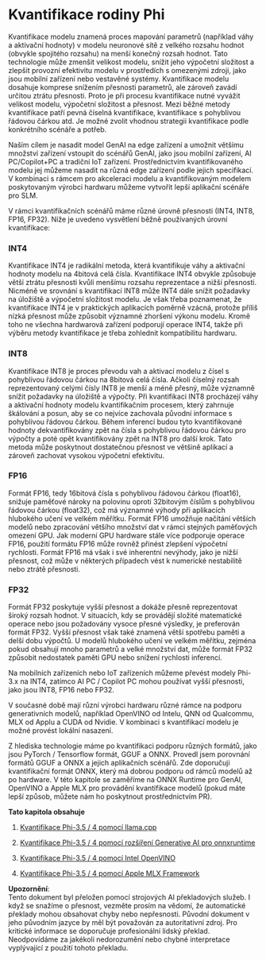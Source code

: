 # **Kvantifikace rodiny Phi**

Kvantifikace modelu znamená proces mapování parametrů (například váhy a aktivační hodnoty) v modelu neuronové sítě z velkého rozsahu hodnot (obvykle spojitého rozsahu) na menší konečný rozsah hodnot. Tato technologie může zmenšit velikost modelu, snížit jeho výpočetní složitost a zlepšit provozní efektivitu modelu v prostředích s omezenými zdroji, jako jsou mobilní zařízení nebo vestavěné systémy. Kvantifikace modelu dosahuje komprese snížením přesnosti parametrů, ale zároveň zavádí určitou ztrátu přesnosti. Proto je při procesu kvantifikace nutné vyvážit velikost modelu, výpočetní složitost a přesnost. Mezi běžné metody kvantifikace patří pevná číselná kvantifikace, kvantifikace s pohyblivou řádovou čárkou atd. Je možné zvolit vhodnou strategii kvantifikace podle konkrétního scénáře a potřeb.

Naším cílem je nasadit model GenAI na edge zařízení a umožnit většímu množství zařízení vstoupit do scénářů GenAI, jako jsou mobilní zařízení, AI PC/Copilot+PC a tradiční IoT zařízení. Prostřednictvím kvantifikovaného modelu jej můžeme nasadit na různá edge zařízení podle jejich specifikací. V kombinaci s rámcem pro akceleraci modelu a kvantifikovaným modelem poskytovaným výrobci hardwaru můžeme vytvořit lepší aplikační scénáře pro SLM.

V rámci kvantifikačních scénářů máme různé úrovně přesnosti (INT4, INT8, FP16, FP32). Níže je uvedeno vysvětlení běžně používaných úrovní kvantifikace:

### **INT4**

Kvantifikace INT4 je radikální metoda, která kvantifikuje váhy a aktivační hodnoty modelu na 4bitová celá čísla. Kvantifikace INT4 obvykle způsobuje větší ztrátu přesnosti kvůli menšímu rozsahu reprezentace a nižší přesnosti. Nicméně ve srovnání s kvantifikací INT8 může INT4 dále snížit požadavky na úložiště a výpočetní složitost modelu. Je však třeba poznamenat, že kvantifikace INT4 je v praktických aplikacích poměrně vzácná, protože příliš nízká přesnost může způsobit významné zhoršení výkonu modelu. Kromě toho ne všechna hardwarová zařízení podporují operace INT4, takže při výběru metody kvantifikace je třeba zohlednit kompatibilitu hardwaru.

### **INT8**

Kvantifikace INT8 je proces převodu vah a aktivací modelu z čísel s pohyblivou řádovou čárkou na 8bitová celá čísla. Ačkoli číselný rozsah reprezentovaný celými čísly INT8 je menší a méně přesný, může významně snížit požadavky na úložiště a výpočty. Při kvantifikaci INT8 procházejí váhy a aktivační hodnoty modelu kvantifikačním procesem, který zahrnuje škálování a posun, aby se co nejvíce zachovala původní informace s pohyblivou řádovou čárkou. Během inferencí budou tyto kvantifikované hodnoty dekvantifikovány zpět na čísla s pohyblivou řádovou čárkou pro výpočty a poté opět kvantifikovány zpět na INT8 pro další krok. Tato metoda může poskytnout dostatečnou přesnost ve většině aplikací a zároveň zachovat vysokou výpočetní efektivitu.

### **FP16**

Formát FP16, tedy 16bitová čísla s pohyblivou řádovou čárkou (float16), snižuje paměťové nároky na polovinu oproti 32bitovým číslům s pohyblivou řádovou čárkou (float32), což má významné výhody při aplikacích hlubokého učení ve velkém měřítku. Formát FP16 umožňuje načítání větších modelů nebo zpracování většího množství dat v rámci stejných paměťových omezení GPU. Jak moderní GPU hardware stále více podporuje operace FP16, použití formátu FP16 může rovněž přinést zlepšení výpočetní rychlosti. Formát FP16 má však i své inherentní nevýhody, jako je nižší přesnost, což může v některých případech vést k numerické nestabilitě nebo ztrátě přesnosti.

### **FP32**

Formát FP32 poskytuje vyšší přesnost a dokáže přesně reprezentovat široký rozsah hodnot. V situacích, kdy se provádějí složité matematické operace nebo jsou požadovány vysoce přesné výsledky, je preferován formát FP32. Vyšší přesnost však také znamená větší spotřebu paměti a delší dobu výpočtů. U modelů hlubokého učení ve velkém měřítku, zejména pokud obsahují mnoho parametrů a velké množství dat, může formát FP32 způsobit nedostatek paměti GPU nebo snížení rychlosti inferencí.

Na mobilních zařízeních nebo IoT zařízeních můžeme převést modely Phi-3.x na INT4, zatímco AI PC / Copilot PC mohou používat vyšší přesnosti, jako jsou INT8, FP16 nebo FP32.

V současné době mají různí výrobci hardwaru různé rámce na podporu generativních modelů, například OpenVINO od Intelu, QNN od Qualcommu, MLX od Applu a CUDA od Nvidie. V kombinaci s kvantifikací modelu je možné provést lokální nasazení.

Z hlediska technologie máme po kvantifikaci podporu různých formátů, jako jsou PyTorch / Tensorflow formát, GGUF a ONNX. Provedl jsem porovnání formátů GGUF a ONNX a jejich aplikačních scénářů. Zde doporučuji kvantifikační formát ONNX, který má dobrou podporu od rámců modelů až po hardware. V této kapitole se zaměříme na ONNX Runtime pro GenAI, OpenVINO a Apple MLX pro provádění kvantifikace modelů (pokud máte lepší způsob, můžete nám ho poskytnout prostřednictvím PR).

**Tato kapitola obsahuje**

1. [Kvantifikace Phi-3.5 / 4 pomocí llama.cpp](./UsingLlamacppQuantifyingPhi.md)

2. [Kvantifikace Phi-3.5 / 4 pomocí rozšíření Generative AI pro onnxruntime](./UsingORTGenAIQuantifyingPhi.md)

3. [Kvantifikace Phi-3.5 / 4 pomocí Intel OpenVINO](./UsingIntelOpenVINOQuantifyingPhi.md)

4. [Kvantifikace Phi-3.5 / 4 pomocí Apple MLX Framework](./UsingAppleMLXQuantifyingPhi.md)

**Upozornění**:  
Tento dokument byl přeložen pomocí strojových AI překladových služeb. I když se snažíme o přesnost, vezměte prosím na vědomí, že automatické překlady mohou obsahovat chyby nebo nepřesnosti. Původní dokument v jeho původním jazyce by měl být považován za autoritativní zdroj. Pro kritické informace se doporučuje profesionální lidský překlad. Neodpovídáme za jakékoli nedorozumění nebo chybné interpretace vyplývající z použití tohoto překladu.